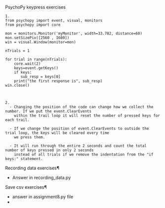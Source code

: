 PsychoPy keypress exercises


    1.
    from psychopy import event, visual, monitors
    from psychopy import core

    mon = monitors.Monitor('myMonitor', width=33.782, distance=60)
    mon.setSizePix([2560 , 1600])
    win = visual.Window(monitor=mon)

    nTrials = 1

    for trial in range(nTrials):
        core.wait(2)
        keys=event.getKeys()
        if keys:
           sub_resp = keys[0] 
        print("the first response is", sub_resp)
    win.close()
    
    
    
    2. 
      - Changing the position of the code can change how we collect the number. If we put the event.ClearEvents 
        within the trail loop it will reset the number of pressed keys for each trail.
  
      - If we change the position of event.ClearEvents to outside the trial loop, the keys will be cleared every time 
        we press them.
  
      - It will run through the entire 2 seconds and count the total number of keys pressed in only 2 seconds 
        instead of all trials if we remove the indentation from the "if keys:" statement.
        


Recording data exercises¶
- Answer in recording_data.py
    
    
Save csv exercises¶
- answer in assignment8.py file
- 


    

